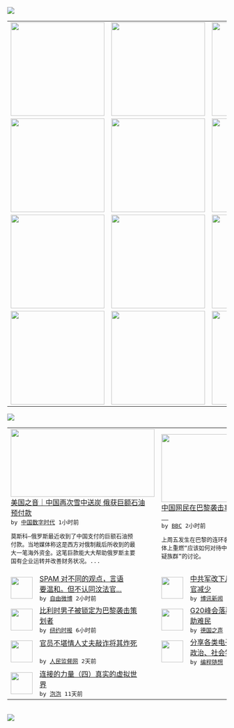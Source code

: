 

<a href="https://github.com/greatfire/z/raw/master/FreeBrowser.apk"><img src="https://raw.githubusercontent.com/greatfire/wiki/master/x/header.png" /></a><table><tr><td width="262" align="center" valign="center"><a href="https://github.com/greatfire/wiki/wiki/nyt" title="纽约时报中文网 国际纵览"><img src="https://raw.githubusercontent.com/greatfire/wiki/master/x/nyt_flag.png" width="215"/></a></td><td width="262" align="center" valign="center"><a href="https://github.com/greatfire/wiki/wiki/dw" title=""><img src="https://raw.githubusercontent.com/greatfire/wiki/master/x/dw_flag.png" width="215"/></a></td><td width="262" align="center" valign="center"><a href="https://github.com/greatfire/wiki/wiki/rmjd" title=""><img src="https://raw.githubusercontent.com/greatfire/wiki/master/x/rmjd_flag.png" width="215"/></a></td></tr><tr><td width="262" align="center" valign="center"><a href="https://github.com/paopaonetizen/website" title="泡泡 - 未经审查的互联网信息"><img src="https://raw.githubusercontent.com/greatfire/wiki/master/x/pp_flag.png" width="215"/></a></td><td width="262" align="center" valign="center"><a href="https://github.com/getlantern/mirror" title="以及自由微博和GreatFire.org官方中文论坛"><img src="https://raw.githubusercontent.com/greatfire/wiki/master/x/lantern_flag.png" width="215"/></a></td><td width="262" align="center" valign="center"><a href="https://github.com/cdtmirrors/m/" title=""><img src="https://raw.githubusercontent.com/greatfire/wiki/master/x/cdt_flag.png" width="215"/></a></td></tr><tr><td width="262" align="center" valign="center"><a href="https://github.com/program-think/blog" title="编程随想的博客"><img src="https://raw.githubusercontent.com/greatfire/wiki/master/x/pt_flag.png" width="215"/></a></td><td width="262" align="center" valign="center"><a href="https://github.com/greatfire/wiki/wiki/bbc" title=""><img src="https://raw.githubusercontent.com/greatfire/wiki/master/x/bbc_flag.png" width="215"/></a></td><td width="262" align="center" valign="center"><a href="https://github.com/freeweibo/s" title="自由微博 - 匿名和不受屏蔽的新浪微博搜索"><img src="https://raw.githubusercontent.com/greatfire/wiki/master/x/fw_flag.png" width="215"/></a></td></tr><tr><td width="262" align="center" valign="center"><a href="https://github.com/greatfire/wiki/wiki/google" title=""><img src="https://raw.githubusercontent.com/greatfire/wiki/master/x/google_flag.png" width="215"/></a></td><td width="262" align="center" valign="center"><a href="https://github.com/bxnews/boxun" title=""><img src="https://raw.githubusercontent.com/greatfire/wiki/master/x/bx_flag.png" width="215"/></a></td><td width="262" align="center" valign="center"><a href="https://github.com/greatfire/wiki/wiki/open-source" title="欢迎访问GreatFire.org开发者项目网站"><img src="https://raw.githubusercontent.com/greatfire/wiki/master/x/open-source_flag.png" width="215"/></a></td></tr></table><img src="https://raw.githubusercontent.com/greatfire/wiki/master/x/newsfeed text.png" /><table cols="4"><tr><td colspan="2" width="380"><a href="http://feedproxy.google.com/~r/chinadigitaltimes/IyPt/~3/2lA6YnXfdAY/"><img src="http://chinadigitaltimes.net/chinese/files/2015/11/vr.jpg" width="330" height="156"/></a></br><a href="http://feedproxy.google.com/~r/chinadigitaltimes/IyPt/~3/2lA6YnXfdAY/">美国之音｜中国再次雪中送炭 俄获巨额石油<br/>预付款</a></br><kbd> by <a href="http://chinadigitaltimes.net/chinese/">中国数字时代</a> 1小时前 </kbd></br><pre>莫斯科—俄罗斯最近收到了中国支付的巨额石油预<br/>付款。当地媒体称这是西方对俄制裁后所收到的最<br/>大一笔海外资金。这笔巨款能大大帮助俄罗斯主要<br/>国有企业运转并改善财务状况。...</pre></td><td colspan="2" width="380"><a href="http://www.bbc.com/zhongwen/simp/china/2015/11/151117_paris_attacks_china_netizens_xinjiang"><img src="http://a.files.bbci.co.uk/worldservice/live/assets/images/2015/11/14/151114193644_shanghai_french_flag__144x81_ap_nocredit.jpg" width="330" height="156"/></a></br><a href="http://www.bbc.com/zhongwen/simp/china/2015/11/151117_paris_attacks_china_netizens_xinjiang">中国网民在巴黎袭击事件后呼吁重审新疆议题<br/>　</a></br><kbd> by <a href="http://www.bbc.co.uk/zhongwen/simp">BBC</a> 2小时前 </kbd></br><pre>上周五发生在巴黎的连环袭击事件，在中国社交媒<br/>体上重燃“应该如何对待中国西北部有恐怖份子嫌<br/>疑族群”的讨论。</pre></td></tr><tr><td><img src="https://raw.githubusercontent.com/greatfire/wiki/master/x/fw_logo.png" width="50" height="50"/></td><td width="280"><a href="https://freeweibo.com/weibo/3910126161217328">SPAM 对不同的观点，言语<br/>要温和。但不认同汶法官...</a></br><kbd> by <a href="https://freeweibo.com/">自由微博</a> 2小时前 </kbd></td><td><img src="https://raw.githubusercontent.com/greatfire/wiki/master/x/bx_logo.png" width="50" height="50"/></td><td width="280"><a href="http://www.boxun.com/news/gb/china/2015/11/201511170105.shtml">中共军改下月底启动方案缩水裁<br/>官减少</a></br><kbd> by <a href="http://www.boxun.com">博讯新闻</a> 6小时前 </kbd></td></tr><tr><td><img src="http://static01.nyt.com/images/2015/11/17/world/17Blog-Silence2/17Blog-Silence2-articleInline.jpg" width="50" height="50"/></td><td width="280"><a href="https://d3qlz4p8smvoli.cloudfront.net/world/20151117/c17paris/">比利时男子被锁定为巴黎袭击策<br/>划者</a></br><kbd> by <a href="http://m.cn.nytimes.com/">纽约时报</a> 6小时前 </kbd></td><td><img src="http://www.dw.com/image/0,,18851751_302,00.jpg" width="50" height="50"/></td><td width="280"><a href="http://dw.com/p/1H6sh?maca=chi-GK-text-greatfire-all-chinese-15625-xml-mrss">G20峰会落幕：加强反恐 援<br/>助难民</a></br><kbd> by <a href="http://dw.de">德国之声</a> 9小时前 </kbd></td></tr><tr><td><img src="https://raw.githubusercontent.com/greatfire/wiki/master/x/rmjd_logo.png" width="50" height="50"/></td><td width="280"><a href="http://www.rmjdw.com//guanzhuzhongguo/20151114/15237.html">官员不堪情人丈夫敲诈将其炸死<br/> </a></br><kbd> by <a href="http://www.rmjdw.com/">人民监督网</a> 2天前 </kbd></td><td><img src="https://raw.githubusercontent.com/greatfire/wiki/master/x/pt_logo.png" width="50" height="50"/></td><td width="280"><a href="http://feedproxy.google.com/~r/programthink/~3/jCW8wNXElSc/share-books.html">分享各类电子书（IT、哲学、<br/>政治、社会学等，44本）</a></br><kbd> by <a href="http://program-think.blogspot.com">编程随想</a> 7天前 </kbd></td></tr><tr><td><img src="https://raw.githubusercontent.com/greatfire/wiki/master/x/pp_logo.png" width="50" height="50"/></td><td width="280"><a href="https://pao-pao.net/article/635">连接的力量（四）真实的虚拟世<br/>界</a></br><kbd> by <a href="https://pao-pao.net">泡泡</a> 11天前 </kbd></td></table></br><a href="https://github.com/greatfire/z/raw/master/FreeBrowser.apk"><img src="https://raw.githubusercontent.com/greatfire/wiki/master/x/download app.png" /></a>